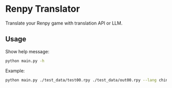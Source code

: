 # Renpy Translator

Translate your Renpy game with translation API or LLM.

## Usage

Show help message:

```bash
python main.py -h
```

Example:

```bash
python main.py ./test_data/test00.rpy ./test_data/out00.rpy --lang chinese
```
